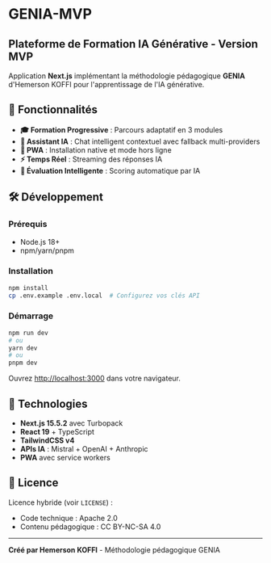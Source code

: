 # GENIA-MVP 
## Plateforme de Formation IA Générative - Version MVP

Application **Next.js** implémentant la méthodologie pédagogique **GENIA** d'Hemerson KOFFI pour l'apprentissage de l'IA générative.

## 🚀 Fonctionnalités

- **🎓 Formation Progressive** : Parcours adaptatif en 3 modules
- **🤖 Assistant IA** : Chat intelligent contextuel avec fallback multi-providers
- **📱 PWA** : Installation native et mode hors ligne  
- **⚡ Temps Réel** : Streaming des réponses IA
- **🎯 Évaluation Intelligente** : Scoring automatique par IA

## 🛠️ Développement

### Prérequis
- Node.js 18+
- npm/yarn/pnpm

### Installation
```bash
npm install
cp .env.example .env.local  # Configurez vos clés API
```

### Démarrage
```bash
npm run dev
# ou
yarn dev
# ou  
pnpm dev
```

Ouvrez [http://localhost:3000](http://localhost:3000) dans votre navigateur.

## 🔧 Technologies

- **Next.js 15.5.2** avec Turbopack
- **React 19** + TypeScript
- **TailwindCSS v4** 
- **APIs IA** : Mistral + OpenAI + Anthropic
- **PWA** avec service workers

## 📄 Licence

Licence hybride (voir `LICENSE`) :
- Code technique : Apache 2.0
- Contenu pédagogique : CC BY-NC-SA 4.0

---

**Créé par Hemerson KOFFI** - Méthodologie pédagogique GENIA
